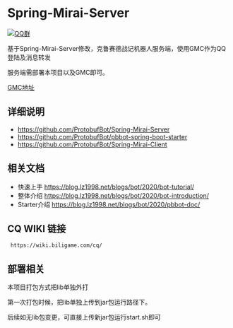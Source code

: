 # Spring-Mirai-Server

[![QQ群](https://img.shields.io/static/v1?label=QQ%E7%BE%A4&message=859357418&color=blue)](https://jq.qq.com/?_wv=1027&k=WtkOwiGX)

基于Spring-Mirai-Server修改，克鲁赛德战记机器人服务端，使用GMC作为QQ登陆及消息转发

服务端需部署本项目以及GMC即可。

 [GMC地址](https://github.com/ProtobufBot/Go-Mirai-Client/releases)

## 详细说明

- https://github.com/ProtobufBot/Spring-Mirai-Server
- https://github.com/ProtobufBot/pbbot-spring-boot-starter
- https://github.com/ProtobufBot/Spring-Mirai-Client

## 相关文档

- 快速上手 https://blog.lz1998.net/blogs/bot/2020/bot-tutorial/
- 整体介绍 https://blog.lz1998.net/blogs/bot/2020/bot-introduction/
- Starter介绍 https://blog.lz1998.net/blogs/bot/2020/pbbot-doc/

## CQ WIKI 链接
     https://wiki.biligame.com/cq/

## 部署相关
本项目打包方式把lib单独外打

第一次打包时候，把lib单独上传到jar包运行路径下。

后续如无lib包变更，可直接上传新jar包运行start.sh即可